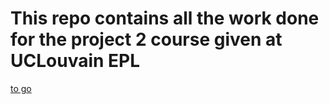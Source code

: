 # This repo contains all the work done for the project 2 course given at UCLouvain EPL

[to go](to_go.html)
